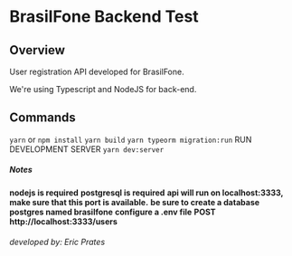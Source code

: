# BrasilFone Backend Test

## Overview

User registration API developed for BrasilFone.

We're using Typescript and NodeJS for back-end.

## Commands

`yarn` or `npm install`
`yarn build`
`yarn typeorm migration:run`
RUN DEVELOPMENT SERVER
`yarn dev:server`

##### Notes

**nodejs is required**
**postgresql is required**
**api will run on localhost:3333, make sure that this port is available.**
**be sure to create a database postgres named brasilfone**
**configure a .env file**
**POST http://localhost:3333/users**

###### developed by: Eric Prates
